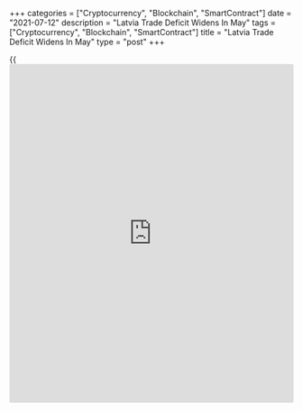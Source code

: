 +++
categories = ["Cryptocurrency", "Blockchain", "SmartContract"]
date = "2021-07-12"
description = "Latvia Trade Deficit Widens In May"
tags = ["Cryptocurrency", "Blockchain", "SmartContract"]
title = "Latvia Trade Deficit Widens In May"
type = "post"
+++

{{<iframe id="large-banner" src="https://www.bounty.group/#slide=26.0" width="100%" height="600" scrolling="no" style="border: 0px solid rgb(216, 221, 230); border-radius: 3px;">}}

Latvia's trade deficit widened in May, amid a rise in both exports and
imports, data from the Central Statistical Bureau showed on Monday.

The trade deficit fell to EUR 357.1 million in May from EUR 128.3
million in the same month last year. In April, the trade deficit was EUR
216.8 million.

Exports rose 36.2 percent annually in May and imports increased 53.7
percent.

The major export partners were Lithuania, Estonia, Germany and Sweden
and those of import were Lithuania, Poland, Germany and Estonia.

For comments and feedback [contact](https://www.playgroundfx.com/contact/): editorial@rtt[news](https://www.letsplayfx.com/blog/forex-news-website/).com

[Economic News][1]

 **What parts of the world are seeing the best (and worst) economic
performances lately? Click[here][2] to check out our [Econ Scorecard][2]
and find out! See up-to-the-moment [ranking](https://www.playgroundfx.com/blog/crypto-exchange-ranking/)s for the best and worst
performers in [GDP][3], [unemployment rate][4], [inflation][2] and much
more.**

   1. www.rtt[news](https://www.letsplayfx.com/blog/forex-news-website/).com/Content/EconomicNews.aspx
   2. www.rtt[news](https://www.letsplayfx.com/blog/forex-news-website/).com/economic-scorecard/world-rank/CPI/highest-performance.aspx
   3. www.rtt[news](https://www.letsplayfx.com/blog/forex-news-website/).com/economic-scorecard/world-rank/GDP/highest-performance.aspx
   4. www.rtt[news](https://www.letsplayfx.com/blog/forex-news-website/).com/economic-scorecard/world-rank/unemployment-rate/lowest-performance.aspx